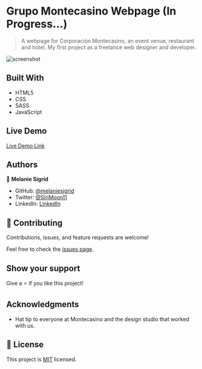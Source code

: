 # Grupo Montecasino Webpage (In Progress...)

> A webpage for Corporación Montecasino, an event venue, restaurant and hotel.
My first project as a freelance web designer and developer.

![screenshot](./preliminary-screenshot.png)


## Built With

- HTML5
- CSS
- SASS
- JavaScript

## Live Demo

[Live Demo Link](https://melaniesigrid.github.io/Montecasino_Restaurant/)
## Authors

👤 **Melanie Sigrid**

- GitHub: [@melaniesigrid](https://github.com/melaniesigrid)
- Twitter: [@SiriMoon11](https://twitter.com/SiriMoon11)
- LinkedIn: [LinkedIn](https://www.linkedin.com/in/melanie-arellano-92aaa9194/)

## 🤝 Contributing

Contributions, issues, and feature requests are welcome!

Feel free to check the [issues page](../../issues/).

## Show your support

Give a ⭐️ if you like this project!

## Acknowledgments

- Hat tip to everyone at Montecasino and the design studio that worked with us.

## 📝 License

This project is [MIT](./MIT.md) licensed.